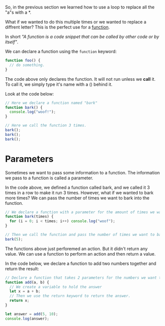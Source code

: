 So, in the previous section we learned how to use a loop to replace all the "a"s with a \*.

What if we wanted to do this multiple times or we wanted to replace a diffrent letter? This is the perfect use for a [function](https://developer.mozilla.org/en-US/docs/Glossary/Function).

In short _"A function is a code snippet that can be called by other code or by itself"_.

We can declare a function using the `function` keyword:

```javascript
function foo() {
  // do something.
}
```

The code above only declares the function. It will not run unless we **call** it. To call it, we simply type it's name with a () behind it.

Look at the code below:

```javascript runnable
// Here we declare a function named "bark"
function bark() {
  console.log("woof!");
}

// Here we call the function 3 times.
bark();
bark();
bark();
```

# Parameters

Sometimes we want to pass some information to a function. The information we pass to a function is called a parameter.

In the code above, we defined a function called bark, and we called it 3 times in a row to make it run 3 times. However, what if we wanted to bark more times? We can pass the number of times we want to bark into the function.

```javascript runnable
// We declare a function with a parameter for the amount of times we want to bark.
function bark(times) {
  for (i = 0; i < times; i++) console.log("woof");
}

// Then we call the function and pass the number of times we want to bark as a parameter
bark(5);
```

The functions above just perforemed an action. But it didn't return any value. We can use a function to perform an action and then return a value.

In the code below, we declare a function to add two numbers together and return the result:
```javascript runnable
// Declare a function that takes 2 parameters for the numbers we want to add
function add(a, b) {
  // We create a variable to hold the answer
  let x = a + b;
  // Then we use the return keyword to return the answer.
  return x;
}

let answer = add(5, 10);
console.log(answer);
```

